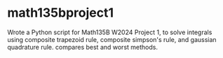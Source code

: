 # math135bproject1
Wrote a Python script for Math135B W2024 Project 1, to solve integrals using composite trapezoid rule, composite simpson's rule, and gaussian quadrature rule. compares best and worst methods. 

